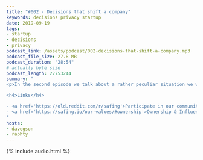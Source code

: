```yaml
---
title: "#002 - Decisions that shift a company"
keywords: decisions privacy startup
date: 2019-09-19
tags:
- startup
- decisions
- privacy
podcast_link: /assets/podcast/002-decisions-that-shift-a-company.mp3
podcast_file_size: 27.8 MB
podcast_duration: "28:54"
# actually byte size
podcast_length: 27753244
summary: "
<p>In the second episode we talk about a rather peculiar situation we were in for most of our journey and the challenges it brought along. We then go on to discuss how we came to a decision which shifted our company as a whole and how it will impact our future.</p>

<h4>Links</h4>

- <a href='https://old.reddit.com/r/safing'>Participate in our community: r/safing</a><br/>
- <a href='https://safing.io/our-values/#ownership'>Ownership & Influences of Safing</a><br/>
"
hosts:
- davegson
- raphty
---
```


{% include audio.html %}
